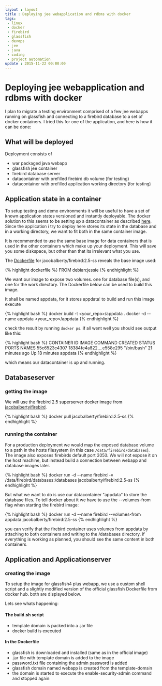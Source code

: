 ```yaml
---
layout : layout
title : Deploying jee webapplication and rdbms with docker 
tags:
 - linux
 - docker
 - firebird
 - glassfish
 - devops
 - jee
 - java
 - coding
 - project automation
update : 2015-11-22 00:00:00
---
```


# Deploying jee webapplication and rdbms with docker

I plan to migrate a testing environment comprised of a few jee webapps running on glassfish and connecting to a firebird database to a set of docker containers.
I tried this for one of the application, and here is how it can be done:  

## What will be deployed

Deployment consists of

 * war packaged java webapp
 * glassfish jee container
 * firebird database server
 * datacontainer with prefilled firebird db volume (for testing) 
 * datacontainer with prefilled application working directory (for testing)


## Application state in a container

To setup testing and demo environments it will be useful to have a set of known application states versioned and instantly deployable.
The docker solution to this seems to be setting up  a datacontainer as described [here](https://docs.docker.com/userguide/dockervolumes/).
Since the application i try to deploy here stores its state in the database and in a working directory, we want to fit both in the same container image.

It is recommended to use the same base image for data containers that is used in the other containers which make up your deployment.
This will save you some diskspace, but other than that its irrelevant what you use.

The [Dockerfile](https://github.com/jacobalberty/firebird-docker/blob/master/2.5-ss/Dockerfile) for jacobalberty/firebird:2.5-ss reveals the base image used:

{% highlight dockerfile %}
FROM debian:jessie
{% endhighlight %}

We want our image to expose two volumes. one for database file(s), and one for the work directory.
The Dockerfile below can be used to build this image.

<script src="https://gist.github.com/lumue/6c88a753403b9fe0eaee.js"></script>

It shall be named appdata, for it stores appdata!
to build and run this image execute

{% highlight bash %}
docker build -t <your_repo>/appdata .
docker -d --name appdata <your_repo>/appdata
{% endhighlight %}

check the result by running ``docker ps``. if all went well you should see output like this:

{% highlight bash %}
CONTAINER ID        IMAGE                      COMMAND             CREATED             STATUS              PORTS               NAMES
55c6523c4307        18384fe4a822....e558e295   "/bin/bash"         21 minutes ago      Up 18 minutes                           appdata
{% endhighlight %}

which means our datacontainer is up and running.


## Databaseserver

### getting the image

We will use the firebird 2.5 superserver docker image from [jacobalberty/firebird](https://hub.docker.com/r/jacobalberty/firebird/).

{% highlight bash %}
docker pull jacobalberty/firebird:2.5-ss
{% endhighlight %}

### running the container

For a production deployment we would map the exposed database volume to a path in the hosts filesystem (in this case ``/data/firebird/databases``). The image also exposes firebirds default port 3050. We will not expose it on the host machine, but instead build a connection between webapp and   database images later.

{% highlight bash %}
docker run -d --name firebird -v /data/firebird/databases:/databases jacobalberty/firebird:2.5-ss
{% endhighlight %}

But what we want to do is use our datacontainer "appdata" to store the database files. To tell docker about it we have to use the --volumes-from flag when starting the firebird image:

{% highlight bash %}
docker run -d --name firebird --volumes-from appdata jacobalberty/firebird:2.5-ss
{% endhighlight %}

you can verify that the firebird container uses volumes from appdata by attaching to both containers and writing to the /databases directory.
if everything is working as planned, you should see the same content in both containers.

## Application and Applicationserver

### creating the image

To setup the image for glassfish4 plus webapp, we use a custom shell script and a slightly modified version of the official glassfish Dockerfile from docker hub.
both are displayed below.

<script src="https://gist.github.com/lumue/7f88d5e0c54db75c5e70.js"></script>

Lets see whats happening:

#### The build.sh script

 * template domain is packed into a .jar file
 * docker build is executed

#### In the Dockerfile

 * glassfish is downloaded and installed (same as in the official image)
 * .jar file with template domain is added to the image
 * password.txt file containing the admin password is added
 * glassfish domain named webapp is created from the template-domain
 * the domain is started to execute the enable-security-admin command and stopped again

